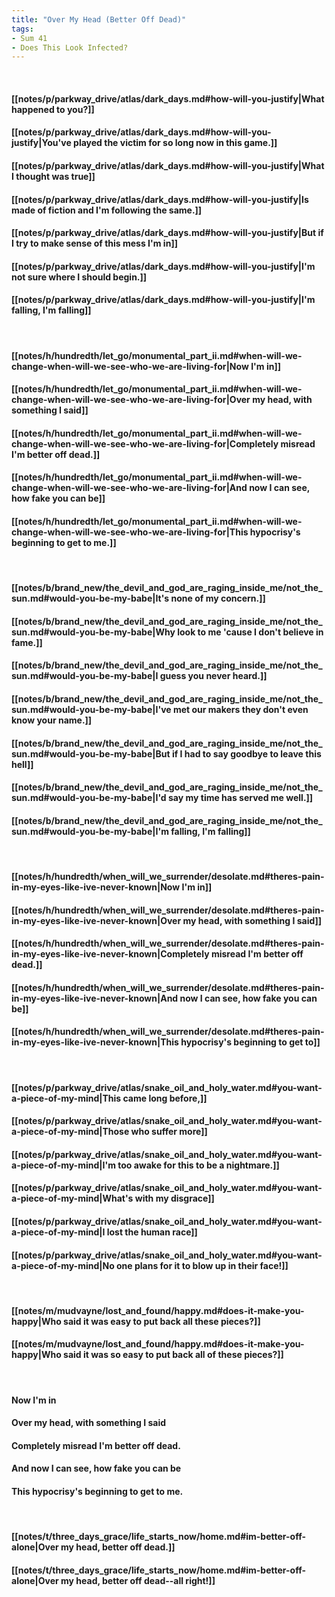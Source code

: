 ```yaml
---
title: "Over My Head (Better Off Dead)"
tags:
- Sum 41
- Does This Look Infected?
---
```

&nbsp;
#### [[notes/p/parkway_drive/atlas/dark_days.md#how-will-you-justify|What happened to you?]]
#### [[notes/p/parkway_drive/atlas/dark_days.md#how-will-you-justify|You've played the victim for so long now in this game.]]
#### [[notes/p/parkway_drive/atlas/dark_days.md#how-will-you-justify|What I thought was true]]
#### [[notes/p/parkway_drive/atlas/dark_days.md#how-will-you-justify|Is made of fiction and I'm following the same.]]
#### [[notes/p/parkway_drive/atlas/dark_days.md#how-will-you-justify|But if I try to make sense of this mess I'm in]]
#### [[notes/p/parkway_drive/atlas/dark_days.md#how-will-you-justify|I'm not sure where I should begin.]]
#### [[notes/p/parkway_drive/atlas/dark_days.md#how-will-you-justify|I'm falling, I'm falling]]
&nbsp;
#### [[notes/h/hundredth/let_go/monumental_part_ii.md#when-will-we-change-when-will-we-see-who-we-are-living-for|Now I'm in]]
#### [[notes/h/hundredth/let_go/monumental_part_ii.md#when-will-we-change-when-will-we-see-who-we-are-living-for|Over my head, with something I said]]
#### [[notes/h/hundredth/let_go/monumental_part_ii.md#when-will-we-change-when-will-we-see-who-we-are-living-for|Completely misread I'm better off dead.]]
#### [[notes/h/hundredth/let_go/monumental_part_ii.md#when-will-we-change-when-will-we-see-who-we-are-living-for|And now I can see, how fake you can be]]
#### [[notes/h/hundredth/let_go/monumental_part_ii.md#when-will-we-change-when-will-we-see-who-we-are-living-for|This hypocrisy's beginning to get to me.]]
&nbsp;
#### [[notes/b/brand_new/the_devil_and_god_are_raging_inside_me/not_the_sun.md#would-you-be-my-babe|It's none of my concern.]]
#### [[notes/b/brand_new/the_devil_and_god_are_raging_inside_me/not_the_sun.md#would-you-be-my-babe|Why look to me 'cause I don't believe in fame.]]
#### [[notes/b/brand_new/the_devil_and_god_are_raging_inside_me/not_the_sun.md#would-you-be-my-babe|I guess you never heard.]]
#### [[notes/b/brand_new/the_devil_and_god_are_raging_inside_me/not_the_sun.md#would-you-be-my-babe|I've met our makers they don't even know your name.]]
#### [[notes/b/brand_new/the_devil_and_god_are_raging_inside_me/not_the_sun.md#would-you-be-my-babe|But if I had to say goodbye to leave this hell]]
#### [[notes/b/brand_new/the_devil_and_god_are_raging_inside_me/not_the_sun.md#would-you-be-my-babe|I'd say my time has served me well.]]
#### [[notes/b/brand_new/the_devil_and_god_are_raging_inside_me/not_the_sun.md#would-you-be-my-babe|I'm falling, I'm falling]]
&nbsp;
#### [[notes/h/hundredth/when_will_we_surrender/desolate.md#theres-pain-in-my-eyes-like-ive-never-known|Now I'm in]]
#### [[notes/h/hundredth/when_will_we_surrender/desolate.md#theres-pain-in-my-eyes-like-ive-never-known|Over my head, with something I said]]
#### [[notes/h/hundredth/when_will_we_surrender/desolate.md#theres-pain-in-my-eyes-like-ive-never-known|Completely misread I'm better off dead.]]
#### [[notes/h/hundredth/when_will_we_surrender/desolate.md#theres-pain-in-my-eyes-like-ive-never-known|And now I can see, how fake you can be]]
#### [[notes/h/hundredth/when_will_we_surrender/desolate.md#theres-pain-in-my-eyes-like-ive-never-known|This hypocrisy's beginning to get to]]
&nbsp;
#### [[notes/p/parkway_drive/atlas/snake_oil_and_holy_water.md#you-want-a-piece-of-my-mind|This came long before,]]
#### [[notes/p/parkway_drive/atlas/snake_oil_and_holy_water.md#you-want-a-piece-of-my-mind|Those who suffer more]]
#### [[notes/p/parkway_drive/atlas/snake_oil_and_holy_water.md#you-want-a-piece-of-my-mind|I'm too awake for this to be a nightmare.]]
#### [[notes/p/parkway_drive/atlas/snake_oil_and_holy_water.md#you-want-a-piece-of-my-mind|What's with my disgrace]]
#### [[notes/p/parkway_drive/atlas/snake_oil_and_holy_water.md#you-want-a-piece-of-my-mind|I lost the human race]]
#### [[notes/p/parkway_drive/atlas/snake_oil_and_holy_water.md#you-want-a-piece-of-my-mind|No one plans for it to blow up in their face!]]
&nbsp;
#### [[notes/m/mudvayne/lost_and_found/happy.md#does-it-make-you-happy|Who said it was easy to put back all these pieces?]]
#### [[notes/m/mudvayne/lost_and_found/happy.md#does-it-make-you-happy|Who said it was so easy to put back all of these pieces?]]
&nbsp;
#### Now I'm in
#### Over my head, with something I said
#### Completely misread I'm better off dead.
#### And now I can see, how fake you can be
#### This hypocrisy's beginning to get to me.
&nbsp;
#### [[notes/t/three_days_grace/life_starts_now/home.md#im-better-off-alone|Over my head, better off dead.]]
#### [[notes/t/three_days_grace/life_starts_now/home.md#im-better-off-alone|Over my head, better off dead--all right!]]
